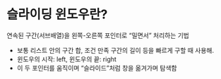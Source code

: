 # 슬라이딩 윈도우란?
연속된 구간(서브배열)을 왼쪽-오른쪽 포인터로 “밀면서” 처리하는 기법
- 보통 리스트 안의 구간 합, 조건 만족 구간의 길이 등을 빠르게 구할 때 사용해.
- 윈도우의 시작: left, 윈도우의 끝: right
- 이 두 포인터를 움직이며 “슬라이드”처럼 창을 옮겨가며 탐색함